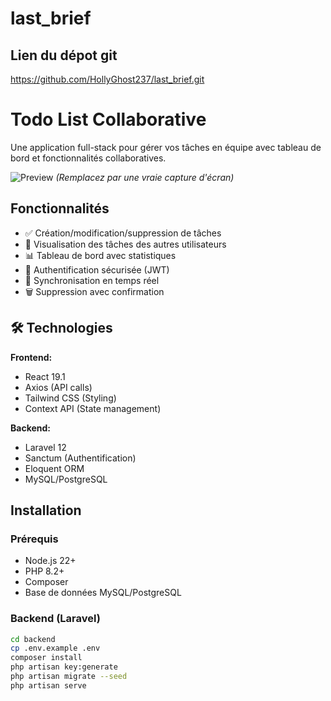 # last_brief

## Lien du dépot git
https://github.com/HollyGhost237/last_brief.git

#  Todo List Collaborative

Une application full-stack pour gérer vos tâches en équipe avec tableau de bord et fonctionnalités collaboratives.

![Preview](https://via.placeholder.com/800x400?text=TodoList+Preview) *(Remplacez par une vraie capture d'écran)*

##  Fonctionnalités

- ✅ Création/modification/suppression de tâches
- 👥 Visualisation des tâches des autres utilisateurs
- 📊 Tableau de bord avec statistiques
- 🔐 Authentification sécurisée (JWT)
- 🔄 Synchronisation en temps réel
- 🗑️ Suppression avec confirmation

## 🛠️ Technologies

**Frontend:**
- React 19.1
- Axios (API calls)
- Tailwind CSS (Styling)
- Context API (State management)

**Backend:**
- Laravel 12
- Sanctum (Authentification)
- Eloquent ORM
- MySQL/PostgreSQL

##  Installation

### Prérequis
- Node.js 22+
- PHP 8.2+
- Composer
- Base de données MySQL/PostgreSQL

### Backend (Laravel)
```bash
cd backend
cp .env.example .env
composer install
php artisan key:generate
php artisan migrate --seed
php artisan serve
